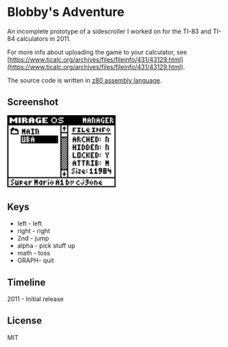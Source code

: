 # Blobby's Adventure
An incomplete prototype of a sidescroller I worked on for the TI-83 and TI-84 calculators in 2011.

For more info about uploading the game to your calculator, see [https://www.ticalc.org/archives/files/fileinfo/431/43129.html](https://www.ticalc.org/archives/files/fileinfo/431/43129.html).

The source code is written in [z80 assembly language](https://tutorials.eeems.ca/ASMin28Days/lesson/toc.html).

## Screenshot
<img src="/screenshot.gif" width="250">

## Keys
* left - left
* right - right
* 2nd - jump
* alpha - pick stuff up
* math - toss
* GRAPH- quit

## Timeline
2011 - Initial release

## License
MIT
